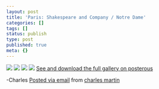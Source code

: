 ```yaml
---
layout: post
title: 'Paris: Shakespeare and Company / Notre Dame'
categories: []
tags: []
status: publish
type: post
published: true
meta: {}
---
```


<!-- Posterous images -->

[![](http://posterous.com/getfile/files.posterous.com/charlesmartin/YMXHPE0ATX8MAbKzCaWZVA7dDTnQbLBctf58DCMZ894YkHzlIqkobSA9bDNX/photo_1.jpg.scaled.500.jpg)](http://posterous.com/getfile/files.posterous.com/charlesmartin/ju9t5YwINmjteE5zXEva9H8ezUjhPQyYjLoygp9E3Wsp2l5jTr1JS8mg9ANm/photo_1.jpg.scaled.1000.jpg) 
[![](http://posterous.com/getfile/files.posterous.com/charlesmartin/htJ1kLoogAmlnpjfYYvyP8l8a5rMkjB4KOVx33UTsPlhAiT6fFaSuqaElarf/photo_2.jpg.scaled.500.jpg)](http://posterous.com/getfile/files.posterous.com/charlesmartin/oVKvYTWHUI4tYv8qKwsxJ9071OgGOmchk36TfdvMhaKsGAcYQ3eCwGAgBpzm/photo_2.jpg.scaled.1000.jpg) 
[![](http://posterous.com/getfile/files.posterous.com/charlesmartin/ns86btQz6dLqVAdBelm2dwwEBcHJH7AeUdDZBCTkV3I6rnuCQaO48nt6NPWe/photo_3.jpg.scaled.500.jpg)](http://posterous.com/getfile/files.posterous.com/charlesmartin/NXOVCK0Lbp01WK1nyjgFRxhIQb2nZm6trnlQ8Yg85TY0AOGqa0qIpkMMCmKY/photo_3.jpg.scaled.1000.jpg) 
[![](http://posterous.com/getfile/files.posterous.com/charlesmartin/MsQonfPxK9UKJ62AddNcjMOVLkQkazxeDL9fuoAmf9IguZKTkczlPp624hXX/photo_4.jpg.scaled.500.jpg)](http://posterous.com/getfile/files.posterous.com/charlesmartin/XQVVnO0DcUlZz9bbNXP5L7pnhvRbis2opRL0h5uPgi2CfLapKA9oUQDjgxdR/photo_4.jpg.scaled.1000.jpg) 
[See and download the full gallery on posterous](http://charlesmartin.posterous.com/paris-shakespeare-and-company-notre-dame)

-Charles 
[Posted via email](http://posterous.com)  from 
[charles martin](http://charlesmartin.posterous.com/paris-shakespeare-and-company-notre-dame)
